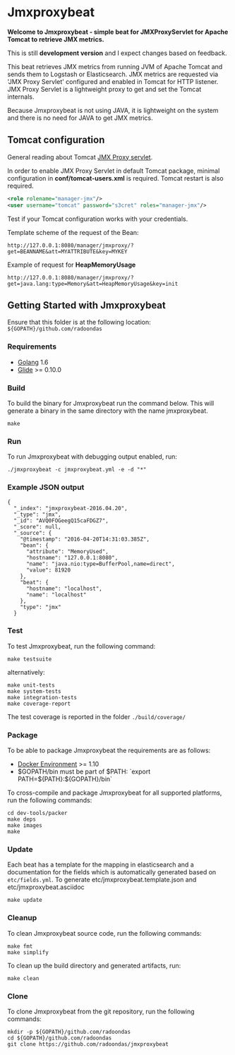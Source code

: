 # Jmxproxybeat

**Welcome to Jmxproxybeat - simple beat for JMXProxyServlet for Apache Tomcat to retrieve JMX metrics.**

This is still **development version** and I expect changes based on feedback.

This beat retrieves JMX metrics from running JVM of Apache Tomcat and sends them to Logstash or Elasticsearch.
JMX metrics are requested via 'JMX Proxy Servlet' configured and enabled in Tomcat for HTTP listener. JMX Proxy Servlet is a lightweight proxy to get and set the Tomcat internals.

Because Jmxproxybeat is not using JAVA, it is lightweight on the system and there is no need for JAVA to get JMX metrics.

## Tomcat configuration
General reading about Tomcat [JMX Proxy servlet](https://tomcat.apache.org/tomcat-8.0-doc/manager-howto.html#Using_the_JMX_Proxy_Servlet). 

In order to enable JMX Proxy Servlet in default Tomcat package, minimal configuration in **conf/tomcat-users.xml** is required. Tomcat restart is also required.
```xml
<role rolename="manager-jmx"/>
<user username="tomcat" password="s3cret" roles="manager-jmx"/>
```

Test if your Tomcat configuration works with your credentials.

Template scheme of the request of the Bean:
```
http://127.0.0.1:8080/manager/jmxproxy/?get=BEANNAME&att=MYATTRIBUTE&key=MYKEY
```

Example of request for **HeapMemoryUsage**
```
http://127.0.0.1:8080/manager/jmxproxy/?get=java.lang:type=Memory&att=HeapMemoryUsage&key=init
```

## Getting Started with Jmxproxybeat

Ensure that this folder is at the following location:
`${GOPATH}/github.com/radoondas`

### Requirements

* [Golang](https://golang.org/dl/) 1.6
* [Glide](https://github.com/Masterminds/glide) >= 0.10.0

### Build

To build the binary for Jmxproxybeat run the command below. This will generate a binary in the same directory with the name jmxproxybeat.

```
make
```


### Run

To run Jmxproxybeat with debugging output enabled, run:

```
./jmxproxybeat -c jmxproxybeat.yml -e -d "*"
```

### Example JSON output
```
{
  "_index": "jmxproxybeat-2016.04.20",
  "_type": "jmx",
  "_id": "AVQ0FOGeegQ15caFDGZ7",
  "_score": null,
  "_source": {
    "@timestamp": "2016-04-20T14:31:03.385Z",
    "bean": {
      "attribute": "MemoryUsed",
      "hostname": "127.0.0.1:8080",
      "name": "java.nio:type=BufferPool,name=direct",
      "value": 81920
    },
    "beat": {
      "hostname": "localhost",
      "name": "localhost"
    },
    "type": "jmx"
  }
```

### Test

To test Jmxproxybeat, run the following command:

```
make testsuite
```

alternatively:
```
make unit-tests
make system-tests
make integration-tests
make coverage-report
```

The test coverage is reported in the folder `./build/coverage/`


### Package

To be able to package Jmxproxybeat the requirements are as follows:

 * [Docker Environment](https://docs.docker.com/engine/installation/) >= 1.10
 * $GOPATH/bin must be part of $PATH: `export PATH=${PATH}:${GOPATH}/bin`

To cross-compile and package Jmxproxybeat for all supported platforms, run the following commands:

```
cd dev-tools/packer
make deps
make images
make
```

### Update

Each beat has a template for the mapping in elasticsearch and a documentation for the fields
which is automatically generated based on `etc/fields.yml`.
To generate etc/jmxproxybeat.template.json and etc/jmxproxybeat.asciidoc

```
make update
```


### Cleanup

To clean  Jmxproxybeat source code, run the following commands:

```
make fmt
make simplify
```

To clean up the build directory and generated artifacts, run:

```
make clean
```


### Clone

To clone Jmxproxybeat from the git repository, run the following commands:

```
mkdir -p ${GOPATH}/github.com/radoondas
cd ${GOPATH}/github.com/radoondas
git clone https://github.com/radoondas/jmxproxybeat
```
